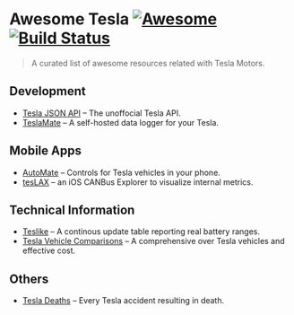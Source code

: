 # Awesome Tesla [![Awesome](https://awesome.re/badge-flat2.svg)](https://github.com/sindresorhus/awesome) [![Build Status](https://img.shields.io/travis/teslahunt/awesome-tesla/master.svg?style=flat-square)](https://travis-ci.com/teslahunt/awesome-tesla)

> A curated list of awesome resources related with Tesla Motors.

## Development

- [Tesla JSON API](https://tesla-api.timdorr.com) – The unoffocial Tesla API.
- [TeslaMate](https://github.com/adriankumpf/teslamate) – A self-hosted data logger for your Tesla.

## Mobile Apps

- [AutoMate](https://apps.apple.com/us/app/automate-for-tesla/id1382111619) – Controls for Tesla vehicles in your phone.
- [tesLAX](https://apps.apple.com/us/app/teslax-canbus-explorer/id1495403139) – an iOS CANBus Explorer to visualize internal metrics.

## Technical Information

- [Teslike](https://teslike.com) – A continous update table reporting real battery ranges.
- [Tesla Vehicle Comparisons](https://docs.google.com/spreadsheets/d/1Rv464J1RsXNBNddy008IPsQfVrO4kHPh_L4HWKpG4bo/edit#gid=0) – A comprehensive over Tesla vehicles and effective cost.

## Others

- [Tesla Deaths](https://www.tesladeaths.com) – Every Tesla accident resulting in death.
